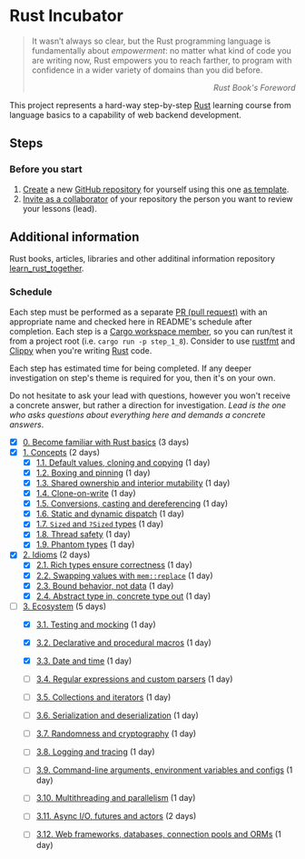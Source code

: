 Rust Incubator
==============

> It wasn’t always so clear, but the Rust programming language is fundamentally about _empowerment_: no matter what kind of code you are writing now, Rust empowers you to reach farther, to program with confidence in a wider variety of domains than you did before.
_<div align="right">Rust Book's Foreword</div>_

This project represents a hard-way step-by-step [Rust] learning course from language basics to a capability of web backend development.


## Steps


### Before you start

1. [Create][1] a new [GitHub repository] for yourself using this one [as template][2].
2. [Invite as a collaborator][3] of your repository the person you want to review your lessons (lead).

## Additional information

Rust books, articles, libraries and other additinal information repository [learn_rust_together](https://github.com/rust-lang-ua/learn_rust_together).

### Schedule

Each step must be performed as a separate [PR (pull request)][PR] with an appropriate name and checked here in README's schedule after completion. Each step is a [Cargo workspace member][4], so you can run/test it from a project root (i.e. `cargo run -p step_1_8`). Consider to use [rustfmt] and [Clippy] when you're writing [Rust] code.

Each step has estimated time for being completed. If any deeper investigation on step's theme is required for you, then it's on your own.

Do not hesitate to ask your lead with questions, however you won't receive a concrete answer, but rather a direction for investigation. _Lead is the one who asks questions about everything here and demands a concrete answers_.

- [X] [0. Become familiar with Rust basics][Step 0] (3 days)
- [X] [1. Concepts][Step 1] (2 days)
    - [X] [1.1. Default values, cloning and copying][Step 1.1] (1 day)
    - [X] [1.2. Boxing and pinning][Step 1.2] (1 day)
    - [X] [1.3. Shared ownership and interior mutability][Step 1.3] (1 day)
    - [X] [1.4. Clone-on-write][Step 1.4] (1 day)
    - [X] [1.5. Conversions, casting and dereferencing][Step 1.5] (1 day)
    - [X] [1.6. Static and dynamic dispatch][Step 1.6] (1 day)
    - [X] [1.7. `Sized` and `?Sized` types][Step 1.7] (1 day)
    - [X] [1.8. Thread safety][Step 1.8] (1 day)
    - [X] [1.9. Phantom types][Step 1.9] (1 day)
- [X] [2. Idioms][Step 2] (2 days)
    - [X] [2.1. Rich types ensure correctness][Step 2.1] (1 day)
    - [X] [2.2. Swapping values with `mem::replace`][Step 2.2] (1 day)
    - [X] [2.3. Bound behavior, not data][Step 2.3] (1 day)
    - [X] [2.4. Abstract type in, concrete type out][Step 2.4] (1 day)
- [ ] [3. Ecosystem][Step 3] (5 days)
    - [X] [3.1. Testing and mocking][Step 3.1] (1 day)
    - [X] [3.2. Declarative and procedural macros][Step 3.2] (1 day)
    - [X] [3.3. Date and time][Step 3.3] (1 day)
    - [ ] [3.4. Regular expressions and custom parsers][Step 3.4] (1 day)
    - [ ] [3.5. Collections and iterators][Step 3.5] (1 day)
    - [ ] [3.6. Serialization and deserialization][Step 3.6] (1 day)
    - [ ] [3.7. Randomness and cryptography][Step 3.7] (1 day)
    - [ ] [3.8. Logging and tracing][Step 3.8] (1 day)
    - [ ] [3.9. Command-line arguments, environment variables and configs][Step 3.9] (1 day)
    - [ ] [3.10. Multithreading and parallelism][Step 3.10] (1 day)
    - [ ] [3.11. Async I/O, futures and actors][Step 3.11] (2 days)
    - [ ] [3.12. Web frameworks, databases, connection pools and ORMs][Step 3.12] (1 day)





[Step 0]: 0_basics
[Step 1]: 1_concepts
[Step 1.1]: 1_concepts/1_1_default_clone_copy
[Step 1.2]: 1_concepts/1_2_box_pin
[Step 1.3]: 1_concepts/1_3_rc_cell
[Step 1.4]: 1_concepts/1_4_cow
[Step 1.5]: 1_concepts/1_5_convert_cast_deref
[Step 1.6]: 1_concepts/1_6_dispatch
[Step 1.7]: 1_concepts/1_7_sized
[Step 1.8]: 1_concepts/1_8_thread_safety
[Step 1.9]: 1_concepts/1_9_phantom
[Step 2]: 2_idioms
[Step 2.1]: 2_idioms/2_1_type_safety
[Step 2.2]: 2_idioms/2_2_mem_replace
[Step 2.3]: 2_idioms/2_3_bound_impl
[Step 2.4]: 2_idioms/2_4_generic_in_type_out
[Step 3]: 3_ecosystem
[Step 3.1]: 3_ecosystem/3_1_testing
[Step 3.2]: 3_ecosystem/3_2_macro
[Step 3.3]: 3_ecosystem/3_3_date_time
[Step 3.4]: 3_ecosystem/3_4_regex_parsing
[Step 3.5]: 3_ecosystem/3_5_collections
[Step 3.6]: 3_ecosystem/3_6_serde
[Step 3.7]: 3_ecosystem/3_7_rand_crypto
[Step 3.8]: 3_ecosystem/3_8_log
[Step 3.9]: 3_ecosystem/3_9_cmd_env_conf
[Step 3.10]: 3_ecosystem/3_10_threads
[Step 3.11]: 3_ecosystem/3_11_async
[Step 3.12]: 3_ecosystem/3_12_web_db

[Awesome Rust]: https://github.com/rust-unofficial/awesome-rust
[Baby Steps]: http://smallcultfollowing.com/babysteps
[Cargo]: https://github.com/rust-lang/cargo
[Cargo Book]: https://doc.rust-lang.org/cargo
[Cheats.rs]: https://cheats.rs
[CLion]: https://www.jetbrains.com/clion
[Clippy]: https://github.com/rust-lang/rust-clippy
[Effective Rust]: https://www.lurklurk.org/effective-rust
[GitHub repository]: https://help.github.com/articles/github-glossary/#repository
[IntelliJ IDEA]: https://www.jetbrains.com/idea
[IntelliJ Rust]: https://intellij-rust.github.io
[IntelliJ Toml]: https://plugins.jetbrains.com/plugin/8195-toml
[PR]: https://help.github.com/articles/github-glossary/#pull-request
[Rust]: https://www.rust-lang.org
[Rust 2018]: https://doc.rust-lang.org/edition-guide/rust-2018/index.html
[Rust 2021]: https://doc.rust-lang.org/edition-guide/rust-2021/index.html
[Rust API Guidelines]: https://rust-lang.github.io/api-guidelines
[Rust Book]: https://doc.rust-lang.org/book
[Rust By Example]: https://doc.rust-lang.org/rust-by-example
[Rust Cookbook]: https://rust-lang-nursery.github.io/rust-cookbook
[Rust Design Patterns]: https://github.com/rust-unofficial/patterns
[Rust Edition Guide]: https://doc.rust-lang.org/edition-guide
[Rust FAQ]: https://www.rust-lang.org/faq.html
[Rust Playground]: https://play.rust-lang.org
[Rust Reference]: https://doc.rust-lang.org/reference
[Rust std lib]: https://doc.rust-lang.org/std
[Rust SVG Cheatsheet]: https://www.breakdown-notes.com/make/load/rust_cs_canvas/true
[Rustdoc Book]: https://doc.rust-lang.org/rustdoc
[rustfmt]: https://github.com/rust-lang/rustfmt
[rustup]: https://rustup.rs
[This Week in Rust]: https://this-week-in-rust.org

[1]: https://github.com/instrumentisto/rust-incubator/generate
[2]: https://help.github.com/en/articles/creating-a-repository-from-a-template
[3]: https://help.github.com/en/articles/inviting-collaborators-to-a-personal-repository
[4]: https://prev.rust-lang.org/book/ch14-03-cargo-workspaces.html
